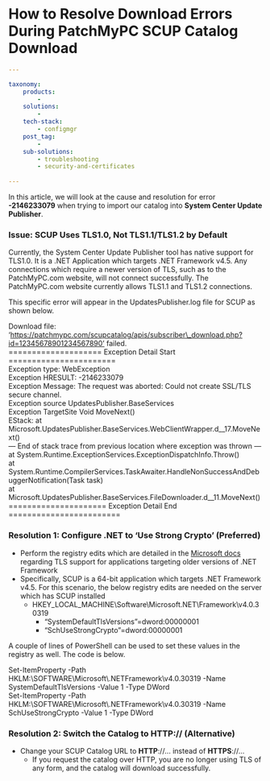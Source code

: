 # How to Resolve Download Errors During PatchMyPC SCUP Catalog Download

```yaml
---

taxonomy:
    products:
        - 
    solutions:
        - 
    tech-stack:
        - configmgr
    post_tag:
        - 
    sub-solutions:
        - troubleshooting
        - security-and-certificates
        
---
```

In this article, we will look at the cause and resolution for error **-2146233079** when trying to import our catalog into **System Center Update Publisher**.

### Issue: SCUP Uses TLS1.0, Not TLS1.1/TLS1.2 by Default <a href="#h-issue-scup-uses-tls1-0-not-tls1-1-tls1-2-by-default" id="h-issue-scup-uses-tls1-0-not-tls1-1-tls1-2-by-default"></a>

Currently, the System Center Update Publisher tool has native support for TLS1.0. It is a .NET Application which targets .NET Framework v4.5. Any connections which require a newer version of TLS, such as to the PatchMyPC.com website, will not connect successfully. The PatchMyPC.com website currently allows TLS1.1 and TLS1.2 connections.

This specific error will appear in the UpdatesPublisher.log file for SCUP as shown below.

Download file: ‘https://patchmypc.com/scupcatalog/apis/subscriber\_download.php?id=12345678901234567890’ failed.\
\==================== Exception Detail Start =======================\
Exception type: WebException\
Exception HRESULT: -2146233079\
Exception Message: The request was aborted: Could not create SSL/TLS secure channel.\
Exception source UpdatesPublisher.BaseServices\
Exception TargetSite Void MoveNext()\
EStack: at Microsoft.UpdatesPublisher.BaseServices.WebClientWrapper.d\_\_17.MoveNext()\
— End of stack trace from previous location where exception was thrown —\
at System.Runtime.ExceptionServices.ExceptionDispatchInfo.Throw()\
at System.Runtime.CompilerServices.TaskAwaiter.HandleNonSuccessAndDebuggerNotification(Task task)\
at Microsoft.UpdatesPublisher.BaseServices.FileDownloader.d\_\_11.MoveNext()\
\===================== Exception Detail End ========================

### Resolution 1: Configure .NET to ‘Use Strong Crypto’ (Preferred) <a href="#h-resolution-1-configure-net-to-use-strong-crypto-preferred" id="h-resolution-1-configure-net-to-use-strong-crypto-preferred"></a>

* Perform the registry edits which are detailed in the [Microsoft docs](https://docs.microsoft.com/en-us/dotnet/framework/network-programming/tls#configuring-security-via-the-windows-registry) regarding TLS support for applications targeting older versions of .NET Framework
* Specifically, SCUP is a 64-bit application which targets .NET Framework v4.5. For this scenario, the below registry edits are needed on the server which has SCUP installed
  * HKEY\_LOCAL\_MACHINE\Software\Microsoft.NET\Framework\v4.0.30319
    * “SystemDefaultTlsVersions”=dword:00000001&#x20;
    * “SchUseStrongCrypto”=dword:00000001

A couple of lines of PowerShell can be used to set these values in the registry as well. The code is below.

Set-ItemProperty -Path HKLM:\SOFTWARE\Microsoft\\.NETFramework\v4.0.30319 -Name SystemDefaultTlsVersions -Value 1 -Type DWord\
Set-ItemProperty -Path HKLM:\SOFTWARE\Microsoft\\.NETFramework\v4.0.30319 -Name SchUseStrongCrypto -Value 1 -Type DWord

### Resolution 2: Switch the Catalog to HTTP:// (Alternative) <a href="#h-resolution-2-switch-the-catalog-to-http-alternative" id="h-resolution-2-switch-the-catalog-to-http-alternative"></a>

* Change your SCUP Catalog URL to **HTTP**://… instead of **HTTPS**://…
  * If you request the catalog over HTTP, you are no longer using TLS of any form, and the catalog will download successfully.

